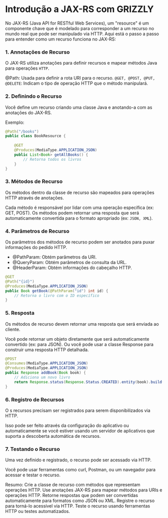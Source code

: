 # Introdução a JAX-RS com GRIZZLY

No JAX-RS (Java API for RESTful Web Services), um "resource" é um componente chave que é modelado para corresponder a um recurso no mundo real que pode ser manipulado via HTTP. Aqui está o passo a passo para entender como um recurso funciona no JAX-RS:

### 1. Annotações de Recurso
O JAX-RS utiliza anotações para definir recursos e mapear métodos Java para operações ```HTTP```.

@Path: Usada para definir a rota URI para o recurso.
```@GET, @POST, @PUT, @DELETE```: Indicam o tipo de operação HTTP que o método manipulará.

### 2. Definindo o Recurso
Você define um recurso criando uma classe Java e anotando-a com as anotações do JAX-RS.

Exemplo:

```java
@Path("/books")
public class BookResource {
    
    @GET
    @Produces(MediaType.APPLICATION_JSON)
    public List<Book> getAllBooks() {
        // Retorna todos os livros
    }
}

```

### 3. Métodos de Recurso
Os métodos dentro da classe de recurso são mapeados para operações HTTP através de anotações.

Cada método é responsável por lidar com uma operação específica (ex: GET, POST).
Os métodos podem retornar uma resposta que será automaticamente convertida para o formato apropriado (ex: ```JSON, XML```).

### 4. Parâmetros de Recurso
Os parâmetros dos métodos de recurso podem ser anotados para puxar informações do pedido HTTP.

- @PathParam: Obtém parâmetros da URI.
- @QueryParam: Obtém parâmetros de consulta da URL.
- @HeaderParam: Obtém informações do cabeçalho HTTP.

```java
@GET
@Path("{id}")
@Produces(MediaType.APPLICATION_JSON)
public Book getBook(@PathParam("id") int id) {
    // Retorna o livro com o ID específico
}

```

### 5. Resposta
Os métodos de recurso devem retornar uma resposta que será enviada ao cliente.

Você pode retornar um objeto diretamente que será automaticamente convertido (ex: para JSON).
Ou você pode usar a classe Response para construir uma resposta HTTP detalhada.

```java
@POST
@Consumes(MediaType.APPLICATION_JSON)
@Produces(MediaType.APPLICATION_JSON)
public Response addBook(Book book) {
    // Adiciona um novo livro
    return Response.status(Response.Status.CREATED).entity(book).build();
}
```

### 6. Registro de Recursos
O
s recursos precisam ser registrados para serem disponibilizados via HTTP.

Isso pode ser feito através da configuração do aplicativo ou automaticamente se você estiver usando um servidor de aplicativos que suporta a descoberta automática de recursos.

### 7. Testando o Recurso

Uma vez definido e registrado, o recurso pode ser acessado via HTTP.

Você pode usar ferramentas como curl, Postman, ou um navegador para acessar e testar o recurso.

Resumo:
Crie a classe de recurso com métodos que representam operações HTTP.
Use anotações JAX-RS para mapear métodos para URIs e operações HTTP.
Retorne respostas que podem ser convertidas automaticamente para formatos como JSON ou XML.
Registre o recurso para torná-lo acessível via HTTP.
Teste o recurso usando ferramentas HTTP ou testes automatizados.